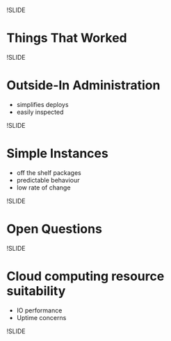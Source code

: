 !SLIDE

# Things That Worked

!SLIDE

# Outside-In Administration
* simplifies deploys
* easily inspected

!SLIDE

# Simple Instances
* off the shelf packages
* predictable behaviour
* low rate of change

!SLIDE

# Open Questions

!SLIDE

# Cloud computing resource suitability
* IO performance
* Uptime concerns

!SLIDE

# 
